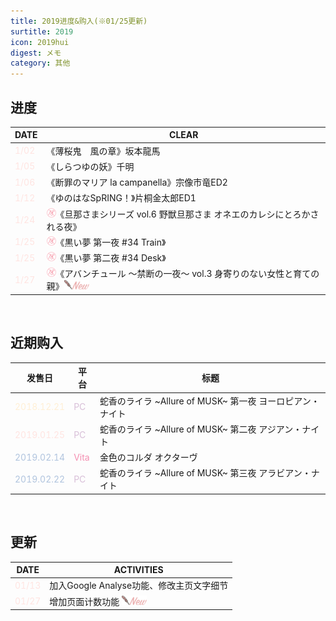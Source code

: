 ```yaml
---
title: 2019进度&购入(※01/25更新)
surtitle: 2019
icon: 2019hui
digest: メモ
category: 其他
---
```


## 进度

| DATE                              | CLEAR                                                        |
| --------------------------------- | ------------------------------------------------------------ |
| <font color="#FFE4E1">1/02</font> | 《薄桜鬼　風の章》坂本龍馬                                   |
| <font color="#FFE4E1">1/05</font> | 《しらつゆの妖》千明                                         |
| <font color="#FFE4E1">1/06</font> | 《断罪のマリア la campanella》宗像市竜ED2                    |
| <font color="#FFE4E1">1/12</font> | 《ゆのはなSpRING！》片桐金太郎ED1                            |
| <font color="#FFE4E1">1/24</font> | <img src="/assets/img/18x.png" width="15px">《旦那さまシリーズ vol.6 野獣旦那さま オネエのカレシにとろかされる夜》 |
| <font color="#FFE4E1">1/25</font> | <img src="/assets/img/18x.png" width="15px">《黒い夢 第一夜 #34 Train》 |
| <font color="#FFE4E1">1/25</font> | <img src="/assets/img/18x.png" width="15px">《黒い夢 第二夜 #34 Desk》 |
| <font color="#FFE4E1">1/27</font> | <img src="/assets/img/18x.png" width="15px">《アバンチュール ～禁断の一夜～ vol.3 身寄りのない女性と育ての親》<img src="/assets/img/new.png" width="40px"> |

<br>

## 近期购入

| 发售日                                  | 平台                              | 标题                                                      |
| --------------------------------------- | --------------------------------- | --------------------------------------------------------- |
| <font color="#FFEFD5">2018.12.21</font> | <font color="#D8BFD8">PC</font>   | 蛇香のライラ ~Allure of MUSK~ 第一夜 ヨーロピアン・ナイト |
| <font color="#FFE4E1">2019.01.25</font> | <font color="#D8BFD8">PC</font>   | 蛇香のライラ ~Allure of MUSK~ 第二夜 アジアン・ナイト     |
| <font color="#B0C4DE">2019.02.14</font> | <font color="#F48Fb1">Vita</font> | 金色のコルダ オクターヴ                                   |
| <font color="#B0C4DE">2019.02.22</font> | <font color="#D8BFD8">PC</font>   | 蛇香のライラ ~Allure of MUSK~ 第三夜 アラビアン・ナイト   |

<br>

## 更新

| DATE                               | ACTIVITIES                                                   |
| ---------------------------------- | ------------------------------------------------------------ |
| <font color="#FFE4E1">01/13</font> | 加入Google Analyse功能、修改主页文字细节                     |
| <font color="#FFE4E1">01/27</font> | 增加页面计数功能 <img src="/assets/img/new.png" width="40px"> |